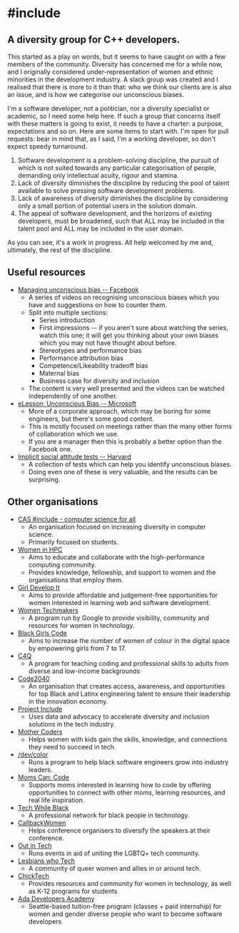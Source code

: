 # #include
## A diversity group for C++ developers.

This started as a play on words, but it seems to have caught on with a few members of the community. Diversity has concerned me for a while now, and I originally considered under-representation of women and ethnic minorities in the development industry. A slack group was created and I realised that there is more to it than that: who we think our clients are is also an issue, and is how we categorise our unconscious biases.

I'm a software developer, not a politician, nor a diversity specialist or academic, so I need some help here. If such a group that concerns itself with these matters is going to exist, it needs to have a charter: a purpose, expectations and so on. Here are some items to start with. I'm open for pull requests: bear in mind that, as I said, I'm a working developer, so don't expect speedy turnaround.
1. Software development is a problem-solving discipline, the pursuit of which is not suited towards any particular categorisation of people, demanding only intellectual acuity, rigour and stamina.
2. Lack of diversity diminishes the discipline by reducing the pool of talent available to solve pressing software development problems.
3. Lack of awareness of diversity diminishes the discipline by considering only a small portion of potential users in the solution domain.
4. The appeal of software development, and the horizons of existing developers, must be broadened, such that ALL may be included in the talent pool and ALL may be included in the user domain.

As you can see, it's a work in progress. All help welcomed by me and, ultimately, the rest of the discipline.

## Useful resources

* [Managing unconscious bias -- Facebook](https://managingbias.fb.com/)
  * A series of videos on recognising unconscious biases which you have and suggestions on how to counter them.
  * Split into multiple sections:
    * Series introduction
    * First impressions -- if you aren't sure about watching the series, watch this one; it will get you thinking about your own biases which you may not have thought about before.
    * Stereotypes and performance bias
    * Performance attribution bias
    * Competence/Likeability tradeoff bias
    * Maternal bias
    * Business case for diversity and inclusion
   * The content is very well presented and the videos can be watched independently of one another.
* [eLesson: Unconscious Bias -- Microsoft](https://www.microsoft.com/en-us/diversity/training/default.aspx)
  * More of a corporate approach, which may be boring for some engineers, but there's some good content.
  * This is mostly focused on meetings rather than the many other forms of collaboration which we use.
  * If you are a manager then this is probably a better option than the Facebook one.
* [Implicit social attitude tests -- Harvard](https://implicit.harvard.edu/implicit/)
  * A collection of tests which can help you identify unconscious biases.
  * Doing even one of these is very valuable, and the results can be surprising.

## Other organisations

* [CAS #include - computer science for all](http://www.computingatschool.org.uk/custom_pages/270-cas-include)
  * An organisation focused on increasing diversity in computer science.
  * Primarily focused on students.
* [Women in HPC](https://www.womeninhpc.org/)
  * Aims to educate and collaborate with the high-performance computing community.
  * Provides knowledge, fellowship, and support to women and the organisations that employ them.
* [Girl Develop It](https://www.girldevelopit.com/)
  * Aims to provide affordable and judgement-free opportunities for women interested in learning web and software development.
* [Women Techmakers](https://www.womentechmakers.com/)
  * A program run by Google to provide visibility, community and resources for women in technology.
* [Black Girls Code](http://www.blackgirlscode.com/)
  * Aims to increase the number of women of colour in the digital space by empowering girls from 7 to 17.
* [C4Q](https://www.c4q.nyc/)
  * A program for teaching coding and professional skills to adults from diverse and low-income backgrounds
* [Code2040](http://www.code2040.org/)
  * An organisation that creates access, awareness, and opportunities for top Black and Latinx engineering talent to ensure their leadership in the innovation economy.
* [Project Include](http://projectinclude.org/)
  * Uses data and advocacy to accelerate diversity and inclusion solutions in the tech industry.
* [Mother Coders](http://www.mothercoders.org/)
  * Helps women with kids gain the skills, knowledge, and connections they need to succeed in tech.
* [/dev/color](https://www.devcolor.org/)
  * Runs a program to help black software engineers grow into industry leaders.
* [Moms Can: Code](https://www.momscancode.com/)
  * Supports moms interested in learning how to code by offering opportunities to connect with other moms, learning resources, and real life inspiration.
* [Tech While Black](https://techwhileblack.com/)
  * A professional network for black people in technology.
* [CallbackWomen](http://www.callbackwomen.com/)
  * Helps conference organisers to diversify the speakers at their conference.
* [Out in Tech](https://outintech.com/)
  * Runs events in aid of uniting the LGBTQ+ tech community.
* [Lesbians who Tech](https://lesbianswhotech.org/)
  * A community of queer women and allies in or around tech.
* [ChickTech](https://chicktech.org)
  * Provides resources and community for women in technology, as well as K-12 programs for students
* [Ada Developers Academy](https://adadevelopersacademy.org/)
  * Seattle-based tuition-free program (classes + paid internship) for women and gender diverse people who want to become software developers

